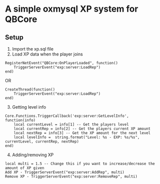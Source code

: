 # A simple oxmysql XP system for QBCore

## Setup

1. Import the xp.sql file
2. Load XP data when the player joins
```
RegisterNetEvent("QBCore:OnPlayerLoaded", function()
    TriggerServerEvent("exp:server:LoadRep")
end)
```
OR

```
CreateThread(function()
    TriggerServerEvent("exp:server:LoadRep")
end)
```
3. Getting level info
```
Core.Functions.TriggerCallback('exp:server:GetLevelInfo', function(info)
    local currentLevel = info[1] -- Get the players level
    local currentRep = info[2] -- Get the players current XP amount
    local nextRep = info[3] -- Get the XP amount for the next level
    local levelInfo =  string.format("Level: %s - EXP: %s/%s", currentLevel, currentRep, nextRep)
end)
```
4. Adding/removing XP
```
local multi = 1.5 -- Change this if you want to increase/decrease the amount of XP given
Add XP - TriggerServerEvent("exp:server:AddRep", multi) 
Remove XP - TriggerServerEvent("exp:server:RemoveRep", multi)
```
